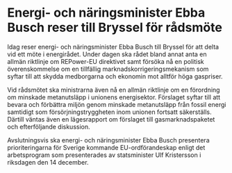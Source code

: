 # Energi- och näringsminister Ebba Busch reser till Bryssel för rådsmöte

Idag reser energi- och näringsminister Ebba Busch till Bryssel för att delta vid ett möte i energirådet. Under dagen ska rådet bland annat anta en allmän riktlinje om REPower-EU direktivet samt försöka nå en politisk överenskommelse om en tillfällig marknadskorrigeringsmekanism som syftar till att skydda medborgarna och ekonomin mot alltför höga gaspriser.

Vid rådsmötet ska ministrarna även nå en allmän riktlinje om en förordning om minskade metanutsläpp i unionens energisektor. Förslaget syftar till att bevara och förbättra miljön genom minskade metanutsläpp från fossil energi samtidigt som försörjningstryggheten inom unionen fortsatt säkerställs. Därtill väntas även en lägesrapport om förslaget till gasmarknadspaketet och efterföljande diskussion.

Avslutningsvis ska energi- och näringsminister Ebba Busch presentera prioriteringarna för Sverige kommande EU-ordförandeskap enligt det arbetsprogram som presenterades av statsminister Ulf Kristersson i riksdagen den 14 december.
